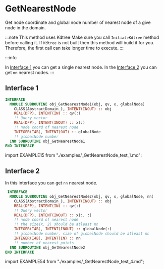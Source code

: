 # GetNearestNode

<!-- markdownlint-disable MD041 MD013 MD033 -->

Get node coordinate and global node number of nearest node of a give node in the domain.

:::note This method uses Kdtree
Make sure you call `InitiateKdtree` method before calling it. If `Kdtree` is not built then this method will build it for you. Therefore, the first call can take longer time to execute.
:::

:::info

In [Interface 1](#interface-1) you can get a single nearest node. In the [Interface 2](#interface-2) you can get `nn` nearest nodes.
:::

## Interface 1

<Tabs>
<TabItem value="interface" label="Interface" default>

```fortran
INTERFACE
  MODULE SUBROUTINE obj_GetNearestNode1(obj, qv, x, globalNode)
    CLASS(AbstractDomain_), INTENT(INOUT) :: obj
    REAL(DFP), INTENT(IN) :: qv(:)
    !! Query vector
    REAL(DFP), INTENT(INOUT) :: x(:)
    !! node coord of nearest node
    INTEGER(I4B), INTENT(OUT) :: globalNode
    !! globalNode number
  END SUBROUTINE obj_GetNearestNode1
END INTERFACE
```

</TabItem>

<TabItem value="example" label="example">

import EXAMPLE15 from "./examples/_GetNearestNode_test_1.md";

<EXAMPLE15 />

</TabItem>

<TabItem value="close" label="↢ close">

</TabItem>
</Tabs>

## Interface 2

In this interface you can get `nn` nearest node.

<Tabs>
<TabItem value="interface" label="Interface" default>

```fortran
 INTERFACE
  MODULE SUBROUTINE obj_GetNearestNode2(obj, qv, x, globalNode, nn)
    CLASS(AbstractDomain_), INTENT(INOUT) :: obj
    REAL(DFP), INTENT(IN) :: qv(:)
    !! Query vector
    REAL(DFP), INTENT(INOUT) :: x(:, :)
    !! node coord of nearest node
    !! the size(x, 2) should be atleast nn
    INTEGER(I4B), INTENT(INOUT) :: globalNode(:)
    !! globalNode number, size of globalNode should be atleast nn
    INTEGER(I4B), INTENT(IN) :: nn
    !! number of nearest points
  END SUBROUTINE obj_GetNearestNode2
END INTERFACE
```

</TabItem>

<TabItem value="example" label="example">

import EXAMPLE54 from "./examples/_GetNearestNode_test_4.md";

<EXAMPLE54 />

</TabItem>

<TabItem value="close" label="↢ close">

</TabItem>
</Tabs>
